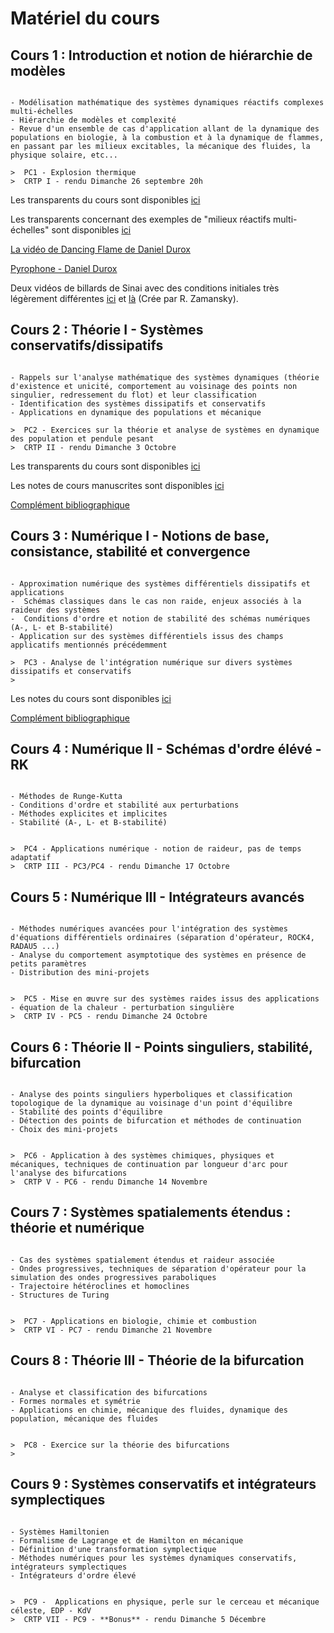 # Matériel du cours

## Cours 1 : Introduction et notion de hiérarchie de modèles

```{admonition} Lundi 20 Septembre

- Modélisation mathématique des systèmes dynamiques réactifs complexes multi-échelles
- Hiérarchie de modèles et complexité
- Revue d'un ensemble de cas d'application allant de la dynamique des populations en biologie, à la combustion et à la dynamique de flammes, en passant par les milieux excitables, la mécanique des fluides, la physique solaire, etc... 

>  PC1 - Explosion thermique  
>  CRTP I - rendu Dimanche 26 septembre 20h  

```

Les transparents du cours sont disponibles [ici](https://moodle.polytechnique.fr/pluginfile.php/318423/mod_folder/content/0/MAP551_Intro_Massot_2021_2022.pdf?forcedownload=1)

Les transparents concernant des exemples de "milieux réactifs multi-échelles" sont disponibles [ici](https://moodle.polytechnique.fr/pluginfile.php/318423/mod_folder/content/0/Exemples_CoursMAP551_2021_2022_Slides.pdf?forcedownload=1)

[La vidéo de Dancing Flame de Daniel Durox](https://youtu.be/oTzOHjhBZFY)

[Pyrophone - Daniel Durox](https://www.youtube.com/watch?v=rI37T3vA7fM)

Deux vidéos de billards de Sinai avec des conditions initiales très légèrement différentes [ici](https://moodle.polytechnique.fr/pluginfile.php/318423/mod_folder/content/0/sinai.mp4?forcedownload=1) et [là](https://moodle.polytechnique.fr/pluginfile.php/318423/mod_folder/content/0/sinai1.mp4?forcedownload=1) (Crée par R. Zamansky).

## Cours 2 : Théorie I - Systèmes conservatifs/dissipatifs


```{admonition} Lundi 27 Septembre

- Rappels sur l'analyse mathématique des systèmes dynamiques (théorie d'existence et unicité, comportement au voisinage des points non singulier, redressement du flot) et leur classification 
- Identification des systèmes dissipatifs et conservatifs 
- Applications en dynamique des populations et mécanique 

>  PC2 - Exercices sur la théorie et analyse de systèmes en dynamique des population et pendule pesant  
>  CRTP II - rendu Dimanche 3 Octobre   

```

Les transparents du cours sont disponibles [ici](https://moodle.polytechnique.fr/pluginfile.php/318425/mod_folder/content/0/presMAP551_Cours2_Sept2021.pdf?forcedownload=1)

Les notes de cours manuscrites sont disponibles [ici](https://moodle.polytechnique.fr/pluginfile.php/318425/mod_folder/content/0/MAP551_Massot_Series_20212022_Notes_de_Cours2.pdf?forcedownload=1)

[Complément bibliographique](https://moodle.polytechnique.fr/pluginfile.php/318425/mod_folder/content/0/MAP551_histoire_theorie_Cours2_Massot_2021_2022.zip?forcedownload=1)

## Cours 3 : Numérique I - Notions de base, consistance, stabilité et convergence


```{admonition} Lundi 4 Octobre

- Approximation numérique des systèmes différentiels dissipatifs et applications
-  Schémas classiques dans le cas non raide, enjeux associés à la raideur des systèmes 
-  Conditions d'ordre et notion de stabilité des schémas numériques (A-, L- et B-stabilité) 
- Application sur des systèmes différentiels issus des champs applicatifs mentionnés précédemment  

>  PC3 - Analyse de l'intégration numérique sur divers systèmes dissipatifs et conservatifs  
>   

```

Les notes du cours sont disponibles [ici](https://moodle.polytechnique.fr/pluginfile.php/318428/mod_folder/content/0/Cours3_Notes_MAP551.pdf?forcedownload=1)

[Complément bibliographique](https://moodle.polytechnique.fr/pluginfile.php/318428/mod_folder/content/0/MAP551_histoire_Cours3_2021_2022.zip?forcedownload=1)

## Cours 4 : Numérique II - Schémas d'ordre élévé - RK


```{admonition} Lundi 11 Octobre

- Méthodes de Runge-Kutta 
- Conditions d'ordre et stabilité aux perturbations 
- Méthodes explicites et implicites 
- Stabilité (A-, L- et B-stabilité) 


>  PC4 - Applications numérique - notion de raideur, pas de temps adaptatif  
>  CRTP III - PC3/PC4 - rendu Dimanche 17 Octobre  

```


## Cours 5 : Numérique III - Intégrateurs avancés


```{admonition} Lundi 18 Octobre

- Méthodes numériques avancées pour l'intégration des systèmes d'équations différentiels ordinaires (séparation d'opérateur, ROCK4, RADAU5 ...)  
- Analyse du comportement asymptotique des systèmes en présence de petits paramètres  
- Distribution des mini-projets 


>  PC5 - Mise en œuvre sur des systèmes raides issus des applications - équation de la chaleur - perturbation singulière 
>  CRTP IV - PC5 - rendu Dimanche 24 Octobre  

```
 
## Cours 6 : Théorie II - Points singuliers, stabilité, bifurcation


```{admonition} Lundi 8 Novembre

- Analyse des points singuliers hyperboliques et classification topologique de la dynamique au voisinage d'un point d'équilibre 
- Stabilité des points d'équilibre 
- Détection des points de bifurcation et méthodes de continuation  
- Choix des mini-projets 


>  PC6 - Application à des systèmes chimiques, physiques et mécaniques, techniques de continuation par longueur d'arc pour l'analyse des bifurcations
>  CRTP V - PC6 - rendu Dimanche 14 Novembre 

```

## Cours 7 : Systèmes spatialements étendus : théorie et numérique


```{admonition} Lundi 15 Novembre

- Cas des systèmes spatialement étendus et raideur associée
- Ondes progressives, techniques de séparation d'opérateur pour la simulation des ondes progressives paraboliques   
- Trajectoire hétéroclines et homoclines  
- Structures de Turing  


>  PC7 - Applications en biologie, chimie et combustion
>  CRTP VI - PC7 - rendu Dimanche 21 Novembre 

```

## Cours 8 : Théorie III - Théorie de la bifurcation


```{admonition} Lundi 22 Novembre

- Analyse et classification des bifurcations   
- Formes normales et symétrie     
- Applications en chimie, mécanique des fluides, dynamique des population, mécanique des fluides      


>  PC8 - Exercice sur la théorie des bifurcations  
>  

```

## Cours 9 : Systèmes conservatifs et intégrateurs symplectiques


```{admonition} Lundi 29 Novembre

- Systèmes Hamiltonien  
- Formalisme de Lagrange et de Hamilton en mécanique  
- Définition d'une transformation symplectique  
- Méthodes numériques pour les systèmes dynamiques conservatifs, intégrateurs symplectiques  
- Intégrateurs d'ordre élevé  


>  PC9 -  Applications en physique, perle sur le cerceau et mécanique céleste, EDP - KdV  
>  CRTP VII - PC9 - **Bonus** - rendu Dimanche 5 Décembre 

```


